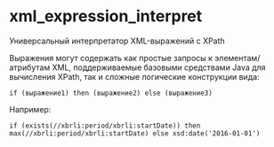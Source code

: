 # xml_expression_interpret

Универсальный интерпретатор XML-выражений с XPath

Выражения могут содержать как простые запросы к элементам/атрибутам XML,
поддерживаемые базовыми средствами Java для вычисления XPath,
так и сложные логические конструкции вида:

``` 
if (выражение1) then (выражение2) else (выражение3)
```

Например:

```
if (exists(//xbrli:period/xbrli:startDate)) then max(//xbrli:period/xbrli:startDate) else xsd:date('2016-01-01')
```